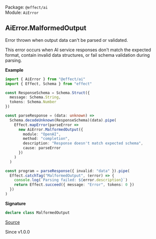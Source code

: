 Package: `@effect/ai`<br />
Module: `AiError`<br />

## AiError.MalformedOutput

Error thrown when output data can't be parsed or validated.

This error occurs when AI service responses don't match the expected format,
contain invalid data structures, or fail schema validation during parsing.

**Example**

```ts
import { AiError } from "@effect/ai"
import { Effect, Schema } from "effect"

const ResponseSchema = Schema.Struct({
  message: Schema.String,
  tokens: Schema.Number
})

const parseResponse = (data: unknown) =>
  Schema.decodeUnknown(ResponseSchema)(data).pipe(
    Effect.mapError(parseError =>
      new AiError.MalformedOutput({
        module: "OpenAI",
        method: "completion",
        description: "Response doesn't match expected schema",
        cause: parseError
      })
    )
  )

const program = parseResponse({ invalid: "data" }).pipe(
  Effect.catchTag("MalformedOutput", (error) => {
    console.log(`Parsing failed: ${error.description}`)
    return Effect.succeed({ message: "Error", tokens: 0 })
  })
)
```

**Signature**

```ts
declare class MalformedOutput
```

[Source](https://github.com/Effect-TS/effect/tree/main/packages/ai/ai/src/AiError.ts#L548)

Since v1.0.0